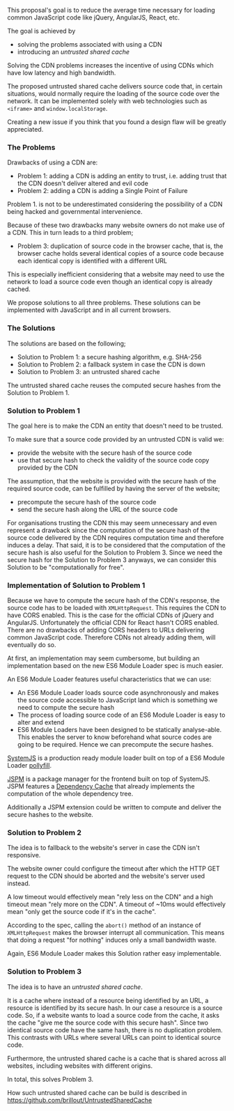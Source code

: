 This proposal's goal is to reduce the average time necessary for loading common JavaScript code like jQuery, AngularJS, React, etc.

The goal is achieved by
 - solving the problems associated with using a CDN
 - introducing an _untrusted shared cache_

Solving the CDN problems increases the incentive of using CDNs which have low latency and high bandwidth.

The proposed untrusted shared cache delivers source code that, in certain situations, would normally require the loading of the source code over the network.
It can be implemented solely with web technologies such as `<iframe>` and `window.localStorage`.

Creating a new issue if you think that you found a design flaw will be greatly appreciated.



### The Problems

Drawbacks of using a CDN are:
  - Problem 1: adding a CDN is adding an entity to trust, i.e. adding trust that the CDN doesn't deliver altered and evil code
  - Problem 2: adding a CDN is adding a Single Point of Failure

Problem 1. is not to be underestimated considering the possibility of a CDN being hacked and governmental intervenience.

Because of these two drawbacks many website owners do not make use of a CDN.
This in turn leads to a third problem;
  - Problem 3: duplication of source code in the browser cache, that is, the browser cache holds several identical copies of a source code because each identical copy is identified with a different URL

This is especially inefficient considering that a website may need to use the network to load a source code even though an identical copy is already cached.


We propose solutions to all three problems.
These solutions can be implemented with JavaScript and in all current browsers.



### The Solutions

The solutions are based on the following;

  - Solution to Problem 1: a secure hashing algorithm, e.g. SHA-256
  - Solution to Problem 2: a fallback system in case the CDN is down
  - Solution to Problem 3: an untrusted shared cache

The untrusted shared cache reuses the computed secure hashes from the Solution to Problem 1.



### Solution to Problem 1

The goal here is to make the CDN an entity that doesn't need to be trusted.

To make sure that a source code provided by an untrusted CDN is valid we:
  - provide the website with the secure hash of the source code
  - use that secure hash to check the validity of the source code copy provided by the CDN

The assumption, that the website is provided with the secure hash of the required source code, can be fulfilled by having the server of the website;
  - precompute the secure hash of the source code
  - send the secure hash along the URL of the source code

For organisations trusting the CDN this may seem unnecessary and even represent a drawback since the computation of the secure hash of the source code delivered by the CDN requires computation time and therefore induces a delay.
That said, it is to be considered that the computation of the secure hash is also useful for the Solution to Problem 3.
Since we need the secure hash for the Solution to Problem 3 anyways, we can consider this Solution to be "computationally for free".



### Implementation of Solution to Problem 1

Because we have to compute the secure hash of the CDN's response, the source code has to be loaded with `XMLHttpRequest`.
This requires the CDN to have CORS enabled.
This is the case for the official CDNs of jQuery and AngularJS.
Unfortunately the official CDN for React hasn't CORS enabled.
There are no drawbacks of adding CORS headers to URLs delivering common JavaScript code.
Therefore CDNs not already adding them, will eventually do so.

At first, an implementation may seem cumbersome, but building an implementation based on the new ES6 Module Loader spec is much easier.

An ES6 Module Loader features useful characteristics that we can use:
  - An ES6 Module Loader loads source code asynchronously and makes the source code accessible to JavaScript land which is something we need to compute the secure hash
  - The process of loading source code of an ES6 Module Loader is easy to alter and extend
  - ES6 Module Loaders have been designed to be statically analyse-able. This enables the server to know beforehand what source codes are going to be required. Hence we can precompute the secure hashes.

[SystemJS](https://github.com/systemjs/systemjs) is a production ready module loader built on top of a ES6 Module Loader [pollyfill](https://github.com/ModuleLoader/es6-module-loader).

[JSPM](https://github.com/jspm/jspm-cli) is a package manager for the frontend built on top of SystemJS.
JSPM features a [Dependency Cache](https://github.com/jspm/jspm-cli/wiki/Production-Workflows#creating-a-dependency-cache) that already implements the computation of the whole dependency tree.

Additionally a JSPM extension could be written to compute and deliver the secure hashes to the website.


### Solution to Problem 2

The idea is to fallback to the website's server in case the CDN isn't responsive.

The website owner could configure the timeout after which the HTTP GET request to the CDN should be aborted and the website's server used instead.

A low timeout would effectively mean "rely less on the CDN" and a high timeout mean "rely more on the CDN".
A timeout of ~10ms would effectively mean "only get the source code if it's in the cache".

According to the spec, calling the `abort()` method of an instance of `XMLHttpRequest` makes the browser interrupt all communication.
This means that doing a request "for nothing" induces only a small bandwidth waste.

Again, ES6 Module Loader makes this Solution rather easy implementable.


### Solution to Problem 3

The idea is to have an _untrusted shared cache_.

It is a cache where instead of a resource being identified by an URL, a resource is identified by its secure hash.
In our case a resource is a source code.
So, if a website wants to load a source code from the cache, it asks the cache "give me the source code with this secure hash".
Since two identical source code have the same hash, there is no duplication problem.
This contrasts with URLs where several URLs can point to identical source code.

Furthermore, the untrusted shared cache is a cache that is shared across all websites, including websites with different origins.

In total, this solves Problem 3.

How such untrusted shared cache can be build is described in https://github.com/brillout/UntrustedSharedCache

